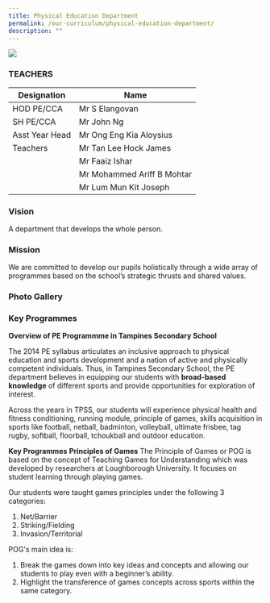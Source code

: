 ```yaml
---
title: Physical Education Department
permalink: /our-curriculum/physical-education-department/
description: ""
---
```

![](/images/2023_tpss_61_pe.JPG)
### TEACHERS

| Designation | Name |
|---|---|
| HOD PE/CCA | Mr S Elangovan |
| SH PE/CCA | Mr John Ng |
| Asst Year Head | Mr Ong Eng Kia Aloysius |
| Teachers | Mr Tan Lee Hock James |
|  | Mr Faaiz Ishar |
|  | Mr Mohammed Ariff B Mohtar |
|  | Mr Lum Mun Kit Joseph |

### Vision
A department that develops the whole person.

### Mission
We are committed to develop our pupils holistically through a wide array of programmes based on the school’s strategic thrusts and shared values.

### Photo Gallery


### Key Programmes
**Overview of PE Programmme in Tampines Secondary School**

The 2014 PE syllabus articulates an inclusive approach to physical education and sports development and a nation of active and physically competent individuals. Thus, in Tampines Secondary School, the PE department believes in equipping our students with **broad-based knowledge** of different sports and provide opportunities for exploration of interest.

Across the years in TPSS, our students will experience physical health and fitness conditioning, running module, principle of games, skills acquisition in sports like football, netball, badminton, volleyball, ultimate frisbee, tag rugby, softball, floorball, tchoukball and outdoor education.

**Key Programmes**
**Principles of Games**
The Principle of Games or POG is based on the concept of Teaching Games for Understanding which was developed by researchers at Loughborough University. It focuses on student learning through playing games.

Our students were taught games principles under the following 3 categories:
1.  Net/Barrier
2.  Striking/Fielding
3.  Invasion/Territorial

POG's main idea is:
1.  Break the games down into key ideas and concepts and allowing our students to play even with a beginner’s ability.
2.  Highlight the transference of games concepts across sports within the same category.

